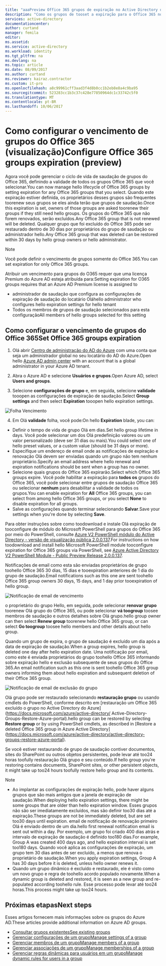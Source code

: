```yaml
---
title: "aaaPreview Office 365 grupos de expiração no Active Directory do Azure | Microsoft Docs"
description: "Como os grupos de tooset a expiração para o Office 365 no Active Directory do Azure (visualização)"
services: active-directory
documentationcenter: 
author: curtand
manager: femila
editor: 
ms.assetid: 
ms.service: active-directory
ms.workload: identity
ms.tgt_pltfrm: na
ms.devlang: na
ms.topic: article
ms.date: 08/09/2017
ms.author: curtand
ms.reviewer: kairaz.contractor
ms.custom: it-pro
ms.openlocfilehash: a8c99961cff3aad3f4d8b0cc1b2eb8e8a4c9ba95
ms.sourcegitcommit: 523283cc1b3c37c428e77850964dc1c33742c5f0
ms.translationtype: MT
ms.contentlocale: pt-BR
ms.lasthandoff: 10/06/2017
---
```

# <a name="configure-office-365-groups-expiration-preview"></a><span data-ttu-id="cd185-103">Como configurar o vencimento de grupos do Office 365 (visualização)</span><span class="sxs-lookup"><span data-stu-id="cd185-103">Configure Office 365 groups expiration (preview)</span></span>

<span data-ttu-id="cd185-104">Agora você pode gerenciar o ciclo de vida de saudação de grupos do Office 365, definindo a validade de todos os grupos Office 365 que você selecionar.</span><span class="sxs-lookup"><span data-stu-id="cd185-104">You can now manage hello lifecycle of Office 365 groups by setting expiration for any Office 365 groups that you select.</span></span> <span data-ttu-id="cd185-105">Quando este expiração estiver definida, os proprietários desses grupos são frequentes toorenew seus grupos se eles ainda terão que grupos de saudação.</span><span class="sxs-lookup"><span data-stu-id="cd185-105">Once this expiration is set, owners of those groups are asked toorenew their groups if they still need hello groups.</span></span> <span data-ttu-id="cd185-106">Os grupos do Office 365 que não forem renovados, serão excluídos.</span><span class="sxs-lookup"><span data-stu-id="cd185-106">Any Office 365 group that is not renewed will be deleted.</span></span> <span data-ttu-id="cd185-107">Qualquer grupo que foi excluído do Office 365 pode ser restaurado dentro de 30 dias por proprietários do grupo de saudação ou administrador hello.</span><span class="sxs-lookup"><span data-stu-id="cd185-107">Any Office 365 group that was deleted can be restored within 30 days by hello group owners or hello administrator.</span></span>  


> [!NOTE]
> <span data-ttu-id="cd185-108">Você pode definir o vencimento de grupos somente do Office 365.</span><span class="sxs-lookup"><span data-stu-id="cd185-108">You can set expiration for only Office 365 groups.</span></span>
>
> <span data-ttu-id="cd185-109">Atribuir um vencimento para grupos do O365 requer que uma licença Premium do Azure AD esteja atribuída para:</span><span class="sxs-lookup"><span data-stu-id="cd185-109">Setting expiration for O365 groups requires that an Azure AD Premium license is assigned to</span></span>
>   - <span data-ttu-id="cd185-110">administrador de saudação que configura as configurações de expiração de saudação do locatário Olá</span><span class="sxs-lookup"><span data-stu-id="cd185-110">hello administrator who configures hello expiration settings for hello tenant</span></span>
>   - <span data-ttu-id="cd185-111">Todos os membros de grupos de saudação selecionados para esta configuração</span><span class="sxs-lookup"><span data-stu-id="cd185-111">All members of hello groups selected for this setting</span></span>

## <a name="set-office-365-groups-expiration"></a><span data-ttu-id="cd185-112">Como configurar o vencimento de grupos do Office 365</span><span class="sxs-lookup"><span data-stu-id="cd185-112">Set Office 365 groups expiration</span></span>

1. <span data-ttu-id="cd185-113">Olá abrir [Centro de administração do AD do Azure](https://aad.portal.azure.com) com uma conta que seja um administrador global no seu locatário do AD do Azure.</span><span class="sxs-lookup"><span data-stu-id="cd185-113">Open hello [Azure AD admin center](https://aad.portal.azure.com) with an account that is a global administrator in your Azure AD tenant.</span></span>

2. <span data-ttu-id="cd185-114">Abra o Azure AD e selecione **Usuários e grupos**.</span><span class="sxs-lookup"><span data-stu-id="cd185-114">Open Azure AD, select **Users and groups**.</span></span>

3. <span data-ttu-id="cd185-115">Selecione **configurações de grupo** e, em seguida, selecione **validade** tooopen as configurações de expiração de saudação.</span><span class="sxs-lookup"><span data-stu-id="cd185-115">Select **Group settings** and then select **Expiration** tooopen hello expiration settings.</span></span>
  
  ![Folha Vencimento](./media/active-directory-groups-lifecycle-azure-portal/expiration-settings.png)

4. <span data-ttu-id="cd185-117">Em Olá **validade** folha, você pode:</span><span class="sxs-lookup"><span data-stu-id="cd185-117">On hello **Expiration** blade, you can:</span></span>

  * <span data-ttu-id="cd185-118">Definir o tempo de vida de grupo Olá em dias.</span><span class="sxs-lookup"><span data-stu-id="cd185-118">Set hello group lifetime in days.</span></span> <span data-ttu-id="cd185-119">Você pode selecionar um dos Olá predefinição valores ou um valor personalizado (deve ser 31 dias ou mais).</span><span class="sxs-lookup"><span data-stu-id="cd185-119">You could select one of hello preset values, or a custom value (should be 31 days or more).</span></span> 
  * <span data-ttu-id="cd185-120">Especifique um endereço de email onde as notificações de expiração e renovação Olá devem ser enviadas quando um grupo não tem nenhum proprietário.</span><span class="sxs-lookup"><span data-stu-id="cd185-120">Specify an email address where hello renewal and expiration notifications should be sent when a group has no owner.</span></span> 
  * <span data-ttu-id="cd185-121">Selecione quais grupos do Office 365 expirarão.</span><span class="sxs-lookup"><span data-stu-id="cd185-121">Select which Office 365 groups expire.</span></span> <span data-ttu-id="cd185-122">Você pode habilitar a expiração para **todos os** grupos do Office 365, você pode selecionar entre grupos de saudação Office 365 ou selecionar **nenhum** para desabilitar a validade de todos os grupos.</span><span class="sxs-lookup"><span data-stu-id="cd185-122">You can enable expiration for **All** Office 365 groups, you can select from among hello Office 365 groups, or you select **None** to disable expiration for all groups.</span></span>
  * <span data-ttu-id="cd185-123">Salve as configurações quando terminar selecionando **Salvar**.</span><span class="sxs-lookup"><span data-stu-id="cd185-123">Save your settings when you're done by selecting **Save**.</span></span>

<span data-ttu-id="cd185-124">Para obter instruções sobre como toodownload e instale Olá expiração de tooconfigure de módulo do Microsoft PowerShell para grupos do Office 365 por meio do PowerShell, consulte [Azure V2 PowerShell módulo do Active Directory - versão de visualização pública 2.0.0.137](https://www.powershellgallery.com/packages/AzureADPreview/2.0.0.137).</span><span class="sxs-lookup"><span data-stu-id="cd185-124">For instructions on how toodownload and install hello Microsoft PowerShell module tooconfigure expiration for Office 365 groups via PowerShell, see [Azure Active Directory V2 PowerShell Module - Public Preview Release 2.0.0.137](https://www.powershellgallery.com/packages/AzureADPreview/2.0.0.137).</span></span>

<span data-ttu-id="cd185-125">Notificações de email como esta são enviadas proprietários de grupo toohello Office 365 30 dias, 15 dias e tooexpiration anteriores de 1 dia do grupo de saudação.</span><span class="sxs-lookup"><span data-stu-id="cd185-125">Email notifications such as this one are sent toohello Office 365 group owners 30 days, 15 days, and 1 day prior tooexpiration of hello group.</span></span>

![Notificação de email de vencimento](./media/active-directory-groups-lifecycle-azure-portal/expiration-notification.png)

<span data-ttu-id="cd185-127">o proprietário do grupo Hello, em seguida, pode selecionar **renovar grupo** toorenew Olá grupo do Office 365, ou pode selecionar **vá toogroup** toosee membros de saudação e outros detalhes sobre Olá grupo.</span><span class="sxs-lookup"><span data-stu-id="cd185-127">hello group owner can then select **Renew group** toorenew hello Office 365 group, or can select **Go toogroup** toosee hello members and other details about hello group.</span></span>

<span data-ttu-id="cd185-128">Quando um grupo de expira, o grupo de saudação é excluído um dia após a data de expiração de saudação.</span><span class="sxs-lookup"><span data-stu-id="cd185-128">When a group expires, hello group is deleted one day after hello expiration date.</span></span> <span data-ttu-id="cd185-129">Uma notificação por email, como este é enviada proprietários do grupo toohello Office 365 informando sobre expiração hello e exclusão subsequente de seus grupos do Office 365.</span><span class="sxs-lookup"><span data-stu-id="cd185-129">An email notification such as this one is sent toohello Office 365 group owners informing them about hello expiration and subsequent deletion of their Office 365 group.</span></span>

![Notificação de email de exclusão do grupo](./media/active-directory-groups-lifecycle-azure-portal/deletion-notification.png)

<span data-ttu-id="cd185-131">Olá grupo pode ser restaurado selecionando **restauração grupo** ou usando cmdlets do PowerShell, conforme descrito em [restauração um Office 365 excluído o grupo no Active Directory do Azure] (https://docs.microsoft.com/azure/active-directory/ Active-Directory-Groups-Restore-Azure-portal).</span><span class="sxs-lookup"><span data-stu-id="cd185-131">hello group can be restored by selecting **Restore group** or by using PowerShell cmdlets, as described in [Restore a deleted Office 365 group in Azure Active Directory] (https://docs.microsoft.com/azure/active-directory/active-directory-groups-restore-azure-portal).</span></span>
    
<span data-ttu-id="cd185-132">Se você estiver restaurando de grupo de saudação contiver documentos, sites do SharePoint ou outros objetos persistentes, pode levar até too24 horas toofully restauração Olá grupo e seu conteúdo.</span><span class="sxs-lookup"><span data-stu-id="cd185-132">If hello group you're restoring contains documents, SharePoint sites, or other persistent objects, it might take up too24 hours toofully restore hello group and its contents.</span></span>

> [!NOTE]
> * <span data-ttu-id="cd185-133">Ao implantar as configurações de expiração hello, pode haver alguns grupos que são mais antigos que a janela de expiração de saudação.</span><span class="sxs-lookup"><span data-stu-id="cd185-133">When deploying hello expiration settings, there might be some groups that are older than hello expiration window.</span></span> <span data-ttu-id="cd185-134">Esses grupos não são ser imediatamente excluídos, mas são definir too30 dias até a expiração.</span><span class="sxs-lookup"><span data-stu-id="cd185-134">These groups are not be immediately deleted, but are set too30 days until expiration.</span></span> <span data-ttu-id="cd185-135">email de notificação de renovação primeiro Olá é enviado dentro de um dia.</span><span class="sxs-lookup"><span data-stu-id="cd185-135">hello first renewal notification email is sent out within a day.</span></span> <span data-ttu-id="cd185-136">Por exemplo, um grupo foi criado 400 dias atrás e intervalo de expiração de saudação é definido too180 dias.</span><span class="sxs-lookup"><span data-stu-id="cd185-136">For example, Group A was created 400 days ago, and hello expiration interval is set too180 days.</span></span> <span data-ttu-id="cd185-137">Quando você aplica as configurações de expiração, um grupo tem 30 dias antes de ser excluído, a menos que renova o proprietário de saudação.</span><span class="sxs-lookup"><span data-stu-id="cd185-137">When you apply expiration settings, Group A has 30 days before it is deleted, unless hello owner renews it.</span></span>
> * <span data-ttu-id="cd185-138">Quando um grupo dinâmico é excluído e restaurado, ele é visto como um novo grupo e regra de toohello acordo populado novamente.</span><span class="sxs-lookup"><span data-stu-id="cd185-138">When a dynamic group is deleted and restored, it is seen as a new group and re-populated according toohello rule.</span></span> <span data-ttu-id="cd185-139">Esse processo pode levar até too24 horas.</span><span class="sxs-lookup"><span data-stu-id="cd185-139">This process might take up too24 hours.</span></span>

## <a name="next-steps"></a><span data-ttu-id="cd185-140">Próximas etapas</span><span class="sxs-lookup"><span data-stu-id="cd185-140">Next steps</span></span>
<span data-ttu-id="cd185-141">Esses artigos fornecem mais informações sobre os grupos do Azure AD.</span><span class="sxs-lookup"><span data-stu-id="cd185-141">These articles provide additional information on Azure AD groups.</span></span>

* [<span data-ttu-id="cd185-142">Consultar grupos existentes</span><span class="sxs-lookup"><span data-stu-id="cd185-142">See existing groups</span></span>](active-directory-groups-view-azure-portal.md)
* [<span data-ttu-id="cd185-143">Gerenciar configurações de um grupo</span><span class="sxs-lookup"><span data-stu-id="cd185-143">Manage settings of a group</span></span>](active-directory-groups-settings-azure-portal.md)
* [<span data-ttu-id="cd185-144">Gerenciar membros de um grupo</span><span class="sxs-lookup"><span data-stu-id="cd185-144">Manage members of a group</span></span>](active-directory-groups-members-azure-portal.md)
* [<span data-ttu-id="cd185-145">Gerenciar associações de um grupo</span><span class="sxs-lookup"><span data-stu-id="cd185-145">Manage memberships of a group</span></span>](active-directory-groups-membership-azure-portal.md)
* [<span data-ttu-id="cd185-146">Gerenciar regras dinâmicas para usuários em um grupo</span><span class="sxs-lookup"><span data-stu-id="cd185-146">Manage dynamic rules for users in a group</span></span>](active-directory-groups-dynamic-membership-azure-portal.md)
